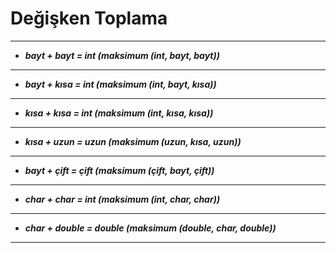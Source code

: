 # **Değişken Toplama**
---
* ***bayt + bayt = int (maksimum (int, bayt, bayt))***
---
* ***bayt + kısa = int (maksimum (int, bayt, kısa))***
---
* ***kısa + kısa = int (maksimum (int, kısa, kısa))***
---
* ***kısa + uzun = uzun (maksimum (uzun, kısa, uzun))***
---
* ***bayt + çift = çift (maksimum (çift, bayt, çift))***
---
* ***char + char = int (maksimum (int, char, char))***
---
* ***char + double = double (maksimum (double, char, double))***
----